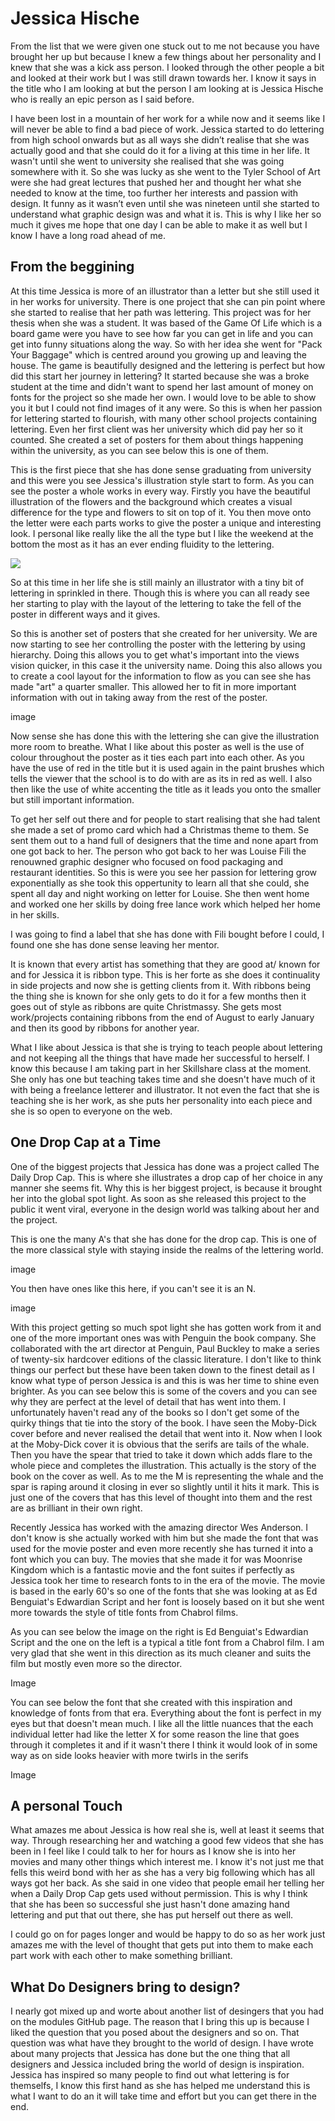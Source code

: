 Jessica Hische
======

From the list that we were given one stuck out to me not because you have brought her up but because I knew a few things about her personality and I knew that she was a kick ass person. I looked through the other people a bit and looked at their work but I was still drawn towards her. I know it says in the title who I am looking at but the person I am looking at is Jessica Hische who is really an epic person as I said before. 

I have been lost in a mountain of her work for a while now and it seems like I will never be able to find a bad piece of work. Jessica started to do lettering from high school onwards but as all ways she didn’t realise that she was actually good and that she could do it for a living at this time in her life. It wasn't until she went to university she realised that she was going somewhere with it. So she was lucky as she went to the Tyler School of Art were she had great lectures that pushed her and thought her what she needed to know at the time, too further her interests and passion with design. It funny as it wasn’t even until she was nineteen until she started to understand what graphic design was and what it is. This is why I like her so much it gives me hope that one day I can be able to make it as well but I know I have a long road ahead of me.

From the beggining
------------------

At this time Jessica is more of an illustrator than a letter but she still used it in her works for university. There is one project that she can pin point where she started to realise that her path was lettering. This project was for her thesis when she was a student. It was based of the Game Of Life which is a board game were you have to see how far you can get in life and you can get into funny situations along the way. So with her idea she went for "Pack Your Baggage" which is centred around you growing up and leaving the house. The game is beautifully designed and the lettering is perfect but how did this start her journey in lettering? It started because she was a broke student at the time and didn't want to spend her last amount of money on fonts for the project so she made her own. I would love to be able to show you it but I could not find images of it any were. So this is when her passion for lettering started to flourish, with many other school projects containing lettering. Even her first client was her university which did pay her so it counted. She created a set of posters for them about things happening within the university, as you can see below this is one of them.

This is the first piece that she has done sense graduating from university and this were you see Jessica's illustration style start to form. As you can see the poster a whole works in every way. Firstly you have the beautiful illustration of the flowers and the background which creates a visual difference for the type and flowers to sit on top of it. You then move onto the letter were each parts works to give the poster a unique and interesting look. I personal like really like the all the type but I like the weekend at the bottom the most as it has an ever ending fluidity to the lettering. 

<img src="/MrZackrox/Jessica-Hische/blob/master/img/tyle_school_of_art.jpg">

So at this time in her life she is still mainly an illustrator with a tiny bit of lettering in sprinkled in there. Though this is where you can all ready see her starting to play with the layout of the lettering to take the fell of the poster in different ways and it gives.

So this is another set of posters that she created for her university. We are now starting to see her controlling the poster with the lettering by using hierarchy. Doing this allows you to get what's important into the views vision quicker, in this case it the university name. Doing this also allows you to create a cool layout for the information to flow as you can see she has made "art" a quarter smaller. This allowed her to fit in more important information with out in taking away from the rest of the poster.


image

 
Now sense she has done this with the lettering she can give the illustration more room to breathe. What I like about this poster as well is the use of colour throughout the poster as it ties each part into each other. As you have the use of red in the title but it is used again in the paint brushes which tells the viewer that the school is to do with are as its in red as well. I also then like the use of white accenting the title as it leads you onto the smaller but still important information.


To get her self out there and for people to start realising that she had talent she made a set of promo card which had a Christmas theme to them. Se sent them out to a hand full of designers that the time and none apart from one got back to her. The person who got back to her was Louise Fili the renouwned graphic designer who focused on food packaging and restaurant identities. So this is were you see her passion for lettering grow exponentially as she took this oppertunity to learn all that she could, she spent all day and night working on letter for Louise. She then went home and worked one her skills by doing free lance work which helped her home in her skills.

I was going to find a label that she has done with Fili bought before I could, I found one she has done sense leaving her mentor. 

It is known that every artist has something that they are good at/ known for and for Jessica it is ribbon type. This is her forte as she does it continuality in side projects and now she is getting clients from it. With ribbons being the thing she is known for she only gets to do it for a few months then it goes out of style as ribbons are quite Christmassy. She gets most work/projects containing ribbons from the end of August to early January and then its good by ribbons for another year.

What I like about Jessica is that she is trying to teach people about lettering and not keeping all the things that have made her successful to herself. I know this because I am taking part in her Skillshare class at the moment. She only has one but teaching takes time and she doesn't have much of it with being a freelance letterer and illustrator. It not even the fact that she is teaching she is her work, as she puts her personality into each piece and she is so open to everyone on the web.


One Drop Cap at a Time
----------------------

One of the biggest projects that Jessica has done was a project called The Daily Drop Cap. This is where she illustrates a drop cap of her choice in any manner she seems fit. Why this is her biggest project, is because it brought her into the global spot light. As soon as she released this project to the public it went viral, everyone in the design world was talking about her and the project. 

This is one the many A's that she has done for the drop cap. This is one of the more classical style with staying inside the realms of the lettering world.

image

You then have ones like this here, if you can't see it is an N.

image

With this project getting so much spot light she has gotten work from it and one of the more important ones was with Penguin the book company. She collaborated with the art director at Penguin, Paul Buckley to make a series of twenty-six hardcover editions of the classic literature. I don't like to think things our perfect but these have been taken down to the finest detail as I know what type of person Jessica is and this is was her time to shine even brighter. As you can see below this is some of the covers and you can see why they are perfect at the level of detail that has went into them. I unfortunately haven't read any of the books so I don't get some of the quirky things that tie into the story of the book. I have seen the Moby-Dick cover before and never realised the detail that went into it. Now when I look at the Moby-Dick cover it is obvious that the serifs are tails of the whale. Then you have the spear that tried to take it down which adds flare to the whole piece and completes the illustration. This actually is the story of the book on the cover as well. As to me the M is representing the whale and the spar is raping around it closing in ever so slightly until it hits it mark. This is just one of the covers that has this level of thought into them and the rest are as brilliant in their own right.


Recently Jessica has worked with the amazing director Wes Anderson. I don't know is she actually worked with him but she made the font that was used for the movie poster and even more recently she has turned it into a font which you can buy. The movies that she made it for was Moonrise Kingdom which is a fantastic movie and the font suites if perfectly as Jessica took her time to research fonts to in the era of the movie. The movie is based in the early 60's so one of the fonts that she was looking at as Ed Benguiat's Edwardian Script and her font is loosely based on it but she went more towards the style of title fonts from Chabrol films.

As you can see below the image on the right is Ed Benguiat's Edwardian Script and the one on the left is a typical a title font from a Chabrol film. I am very glad that she went in this direction as its much cleaner and suits the film but mostly even more so the director. 

Image

You can see below the font that she created with this inspiration and knowledge of fonts from that era. Everything about the font is perfect in my eyes but that doesn't mean much. I like all the little nuances that the each individual letter had like the letter X for some reason the line that goes through it completes it and if it wasn't there I think it would look of in some way as on side looks heavier with more twirls in the serifs 

Image


A personal Touch
----------------

What amazes me about Jessica is how real she is, well at least it seems that way. Through researching her and watching a good few videos that she has been in I feel like I could talk to her for hours as I know she is into her movies and many other things which interest me. I know it's not just me that fells this weird bond with her as she has a very big following which has all ways got her back. As she said in one video that people email her telling her when a Daily Drop Cap gets used without permission. This is why I think that she has been so successful she just hasn't done amazing hand lettering and put that out there, she has put herself out there as well.

I could go on for pages longer and would be happy to do so as her work just amazes me with the level of thought that gets put into them to make each part work with each other to make something brilliant. 

What Do Designers bring to design?
---------------------------------

I nearly got mixed up and worte about another list of desingers that you had on the modules GitHub page. The reason that I bring this up is because I liked the question that you posed about the designers and so on. That question was what have they brought to the world of design. I have wrote about many projects that Jessica has done but the one thing that all designers and Jessica included bring the world of design is inspiration. Jessica has inspired so many people to find out what lettering is for themselfs, I know this first hand as she has helped me understand this is what I want to do an it will take time and effort but you can get there in the end. 

